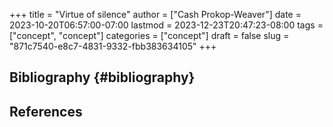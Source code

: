 +++
title = "Virtue of silence"
author = ["Cash Prokop-Weaver"]
date = 2023-10-20T06:57:00-07:00
lastmod = 2023-12-23T20:47:23-08:00
tags = ["concept", "concept"]
categories = ["concept"]
draft = false
slug = "871c7540-e8c7-4831-9332-fbb383634105"
+++

## Bibliography {#bibliography}

## References

<style>.csl-entry{text-indent: -1.5em; margin-left: 1.5em;}</style><div class="csl-bib-body">
</div>
